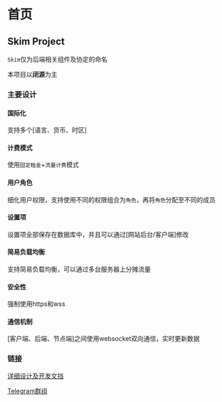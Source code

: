 # 首页

## Skim Project

`Skim`仅为后端相关组件及协定的命名

本项目以**闭源**为主

### 主要设计

#### 国际化

支持多个\[语言、货币、时区\]

#### 计费模式

使用`固定租金`+`流量计费`模式

#### 用户角色

细化用户权限，支持使用不同的权限组合为`角色`，再将`角色`分配至不同的成员

#### 设置项

设置项全部保存在数据库中，并且可以通过\[网站后台/客户端\]修改

#### 简易负载均衡

支持简易负载均衡，可以通过多台服务器上分摊流量

#### 安全性

强制使用https和wss

#### 通信机制

\[客户端、后端、节点端\]之间使用websocket双向通信，实时更新数据

### 链接

[详细设计及开发文挡](https://book.skimproj.com/)

[Telegram群组](https://t.me/joinchat/GvbhTwuCJpv4OGHGlPCHnQ)

